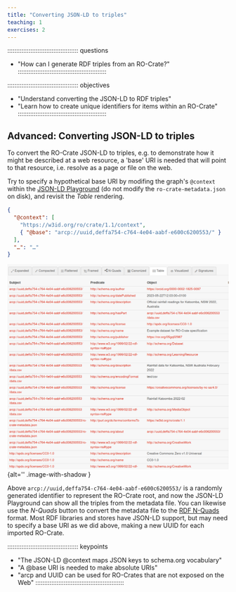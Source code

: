 ```yaml
---
title: "Converting JSON-LD to triples"
teaching: 1
exercises: 2
---
```

:::::::::::::::::::::::::::::::::::::::: questions
- "How can I generate RDF triples from an RO-Crate?"
::::::::::::::::::::::::::::::::::::::::::::::::::

:::::::::::::::::::::::::::::::::::::::: objectives
- "Understand converting the JSON-LD to RDF triples"
- "Learn how to create unique identifiers for items within an RO-Crate"
::::::::::::::::::::::::::::::::::::::::::::::::::

## Advanced: Converting JSON-LD to triples

To convert the RO-Crate JSON-LD to triples,
e.g. to demonstrate how it might be described at a web resource,
a 'base' URI is needed that will point to that resource,
i.e. resolve as a page or file on the web.

Try to specify a hypothetical base URI by modifing the graph's `@context` within the [JSON-LD Playground](https://json-ld.org/playground/)
(do not modify the `ro-crate-metadata.json` on disk), and revisit the _Table_ rendering.

```json
{
  "@context": [
    "https://w3id.org/ro/crate/1.1/context",
    { "@base": "arcp://uuid,deffa754-c764-4e04-aabf-e600c6200553/" }
  ],
  "…": "…"
}
```

![Triples table in the JSON-LD Playground](fig/jsonld-playground-table.png){alt='' .image-with-shadow }

Above `arcp://uuid,deffa754-c764-4e04-aabf-e600c6200553/` is a randomly generated identifier to represent the RO-Crate root,
and now the JSON-LD Playground can show all the triples from the metadata file.
You can likewise use the _N-Quads_ button to convert the metadata file to the [RDF N-Quads](http://www.w3.org/TR/n-quads/) format.
Most RDF libraries and stores have JSON-LD support, but may need to specify a base URI as we did above,
making a new UUID for each imported RO-Crate.


:::::::::::::::::::::::::::::::::::::::: keypoints
- "The JSON-LD @context maps JSON keys to schema.org vocabulary"
- "A @base URI is needed to make absolute URIs"
- "arcp and UUID can be used for RO-Crates that are not exposed on the Web"
::::::::::::::::::::::::::::::::::::::::::::::::::


